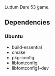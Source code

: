 Ludum Dare 53 game.

## Dependencies
### Ubuntu
- build-essential
- cmake
- pkg-config
- libfontconfig
- libfontconfig1-dev